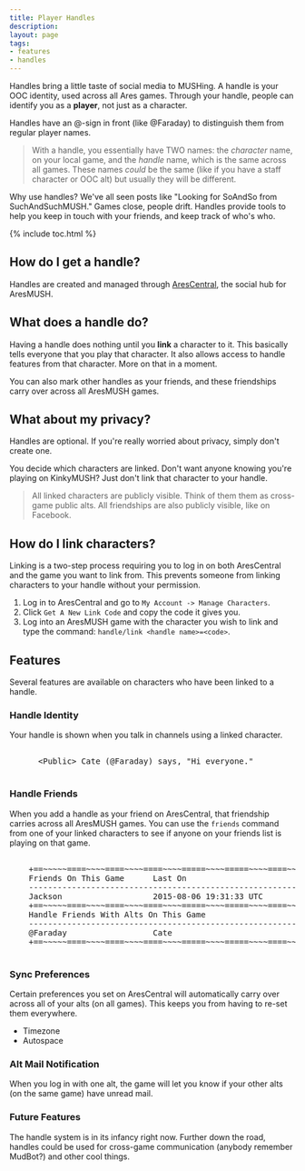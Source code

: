 ```yaml
---
title: Player Handles
description: 
layout: page
tags:
- features
- handles
---
```


Handles bring a little taste of social media to MUSHing. A handle is your OOC identity, used across all Ares games.  Through your handle, people can identify you as a **player**, not just as a character.

Handles have an @-sign in front (like @Faraday) to distinguish them from regular player names.

> With a handle, you essentially have TWO names:  the *character* name, on your local game, and the *handle* name, which is the same across all games.   These names *could* be the same (like if you have a staff character or OOC alt) but usually they will be different.

Why use handles?  We've all seen posts like "Looking for SoAndSo from SuchAndSuchMUSH."  Games close, people drift.  Handles provide tools to help you keep in touch with your friends, and keep track of who's who.

{% include toc.html %}

## How do I get a handle?

Handles are created and managed through [AresCentral](/arescentral.html), the social hub for AresMUSH.

## What does a handle do?

Having a handle does nothing until you **link** a character to it.  This basically tells everyone that you play that character.  It also allows access to handle features from that character.  More on that in a moment.

You can also mark other handles as your friends, and these friendships carry over across all AresMUSH games.

## What about my privacy?

Handles are optional.  If you're really worried about privacy, simply don't create one.

You decide which characters are linked.  Don't want anyone knowing you're playing on KinkyMUSH?  Just don't link that character to your handle.

> All linked characters are publicly visible.  Think of them them as cross-game public alts.   All friendships are also publicly visible, like on Facebook.

## How do I link characters?

Linking is a two-step process requiring you to log in on both AresCentral and the game you want to link from. This prevents someone from linking characters to your handle without your permission.

1. Log in to AresCentral and go to `My Account -> Manage Characters`.
2. Click `Get A New Link Code` and copy the code it gives you.
3. Log into an AresMUSH game with the character you wish to link and type the command: `handle/link <handle name>=<code>`.

## Features

Several features are available on characters who have been linked to a handle.

### Handle Identity

Your handle is shown when you talk in channels using a linked character. 

<pre class="prettyprint">
    <span class="nocode">
      &lt;Public&gt; Cate (@Faraday) says, "Hi everyone."   
         </span>  
</pre>

### Handle Friends

When you add a handle as your friend on AresCentral, that friendship carries across all AresMUSH games.  You can use the `friends` command from one of your linked characters to see if anyone on your friends list is playing on that game.

<pre class="prettyprint">
    <span class="nocode">        
    +==~~~~~====~~~~====~~~~====~~~~=====~~~~=====~~~~====~~~~====~~~~====~~~~~==+
    Friends On This Game      Last On
    ------------------------------------------------------------------------------
    Jackson                   2015-08-06 19:31:33 UTC
    +==~~~~~====~~~~====~~~~====~~~~=====~~~~=====~~~~====~~~~====~~~~====~~~~~==+
    Handle Friends With Alts On This Game
    ------------------------------------------------------------------------------
    @Faraday                  Cate
    +==~~~~~====~~~~====~~~~====~~~~=====~~~~=====~~~~====~~~~====~~~~====~~~~~==+        
    </span>
</pre>

### Sync Preferences

Certain preferences you set on AresCentral will automatically carry over across all of your alts (on all games).  This keeps you from having to re-set them everywhere.

* Timezone
* Autospace

### Alt Mail Notification

When you log in with one alt, the game will let you know if your other alts (on the same game) have unread mail.

### Future Features

The handle system is in its infancy right now.  Further down the road, handles could be used for cross-game communication (anybody remember MudBot?) and other cool things.
